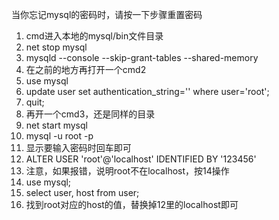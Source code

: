 当你忘记mysql的密码时，请按一下步骤重置密码

1. cmd进入本地的mysql/bin文件目录
2. net stop mysql
3. mysqld --console --skip-grant-tables --shared-memory
4. 在之前的地方再打开一个cmd2
5. use mysql
6. update user set authentication_string='' where user='root';
7. quit;
8. 再开一个cmd3，还是同样的目录
9. net start mysql
10. mysql -u root -p 
11. 显示要输入密码时回车即可
12. ALTER USER 'root'@'localhost' IDENTIFIED BY '123456'
13. 注意，如果报错，说明root不在localhost，按14操作
14. use mysql;
15. select user, host from user;
16. 找到root对应的host的值，替换掉12里的localhost即可
